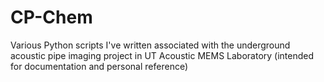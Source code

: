 # CP-Chem
Various Python scripts I've written associated with the underground acoustic pipe imaging project in UT Acoustic MEMS Laboratory (intended for documentation and personal reference)
